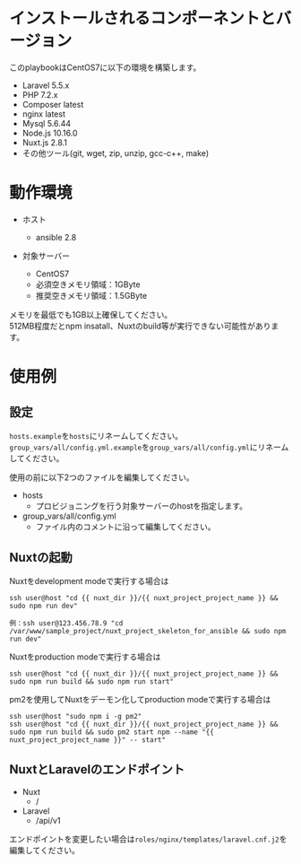 # インストールされるコンポーネントとバージョン
このplaybookはCentOS7に以下の環境を構築します。

- Laravel 5.5.x
- PHP 7.2.x
- Composer latest
- nginx latest
- Mysql 5.6.44
- Node.js 10.16.0
- Nuxt.js 2.8.1
- その他ツール(git, wget, zip, unzip, gcc-c++, make)

# 動作環境
- ホスト
  - ansible 2.8

- 対象サーバー
  - CentOS7
  - 必須空きメモリ領域：1GByte
  - 推奨空きメモリ領域：1.5GByte

メモリを最低でも1GB以上確保してください。  
512MB程度だとnpm insatall、Nuxtのbuild等が実行できない可能性があります。

# 使用例
## 設定
`hosts.example`を`hosts`にリネームしてください。  
`group_vars/all/config.yml.example`を`group_vars/all/config.yml`にリネームしてください。

使用の前に以下2つのファイルを編集してください。

- hosts
  - プロビジョニングを行う対象サーバーのhostを指定します。
- group_vars/all/config.yml
  - ファイル内のコメントに沿って編集してください。


## Nuxtの起動
Nuxtをdevelopment modeで実行する場合は

```
ssh user@host "cd {{ nuxt_dir }}/{{ nuxt_project_project_name }} && sudo npm run dev"

例：ssh user@123.456.78.9 "cd /var/www/sample_project/nuxt_project_skeleton_for_ansible && sudo npm run dev"
```

Nuxtをproduction modeで実行する場合は

```
ssh user@host "cd {{ nuxt_dir }}/{{ nuxt_project_project_name }} && sudo npm run build && sudo npm run start"
```

pm2を使用してNuxtをデーモン化してproduction modeで実行する場合は
```
ssh user@host "sudo npm i -g pm2"
ssh user@host "cd {{ nuxt_dir }}/{{ nuxt_project_project_name }} && sudo npm run build && sudo pm2 start npm --name "{{ nuxt_project_project_name }}" -- start"
```

## NuxtとLaravelのエンドポイント
- Nuxt
  - /
- Laravel
  - /api/v1

エンドポイントを変更したい場合は`roles/nginx/templates/laravel.cnf.j2`を編集してください。